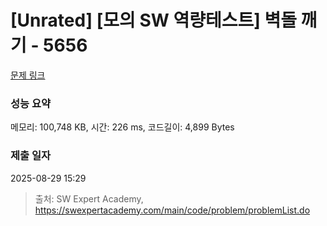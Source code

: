 # [Unrated] [모의 SW 역량테스트] 벽돌 깨기 - 5656 

[문제 링크](https://swexpertacademy.com/main/code/problem/problemDetail.do?contestProbId=AWXRQm6qfL0DFAUo) 

### 성능 요약

메모리: 100,748 KB, 시간: 226 ms, 코드길이: 4,899 Bytes

### 제출 일자

2025-08-29 15:29



> 출처: SW Expert Academy, https://swexpertacademy.com/main/code/problem/problemList.do